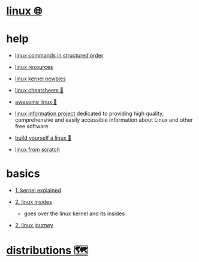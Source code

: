 # [linux 🌐](http://www.wikiwand.com/en/Linux)


# help


- [linux commands in structured order](http://linoxide.com/guide/linux-command-shelf.html)

- [linux resources](https://linux.zeef.com/paul.reiber)

- [linux kernel newbies](https://kernelnewbies.org/)

- [linux cheatsheets 🐙](https://github.com/cirosantilli/linux-cheat)

- [awesome linux 🐙](https://github.com/aleksandar-todorovic/awesome-linux)

- [linux information project](http://www.linfo.org/)
  dedicated to providing high quality, comprehensive and easily accessible information about Linux and other free software

- [build yourself a linux 🐙](https://github.com/MichielDerhaeg/build-linux)

- [linux from scratch](http://www.linuxfromscratch.org/)


# basics


- [1. kernel explained](https://consolia-comic.com/comics/kernel)

- [2. linux insides](https://0xax.gitbooks.io/linux-insides/content/index.html)
  - goes over the linux kernel and its insides

- [2. linux journey](https://linuxjourney.com/)


# [distributions 🗺️](https://my.mindnode.com/tsp6kzCcRka2XHyp9ZX5yDBPsA5fayKuwysqxgNv#799.2,-415.4,0)

